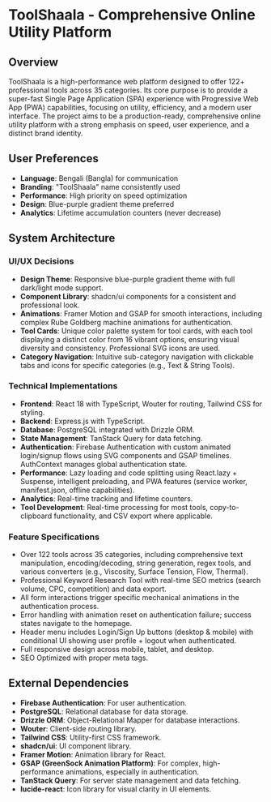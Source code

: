 # ToolShaala - Comprehensive Online Utility Platform

## Overview
ToolShaala is a high-performance web platform designed to offer 122+ professional tools across 35 categories. Its core purpose is to provide a super-fast Single Page Application (SPA) experience with Progressive Web App (PWA) capabilities, focusing on utility, efficiency, and a modern user interface. The project aims to be a production-ready, comprehensive online utility platform with a strong emphasis on speed, user experience, and a distinct brand identity.

## User Preferences
- **Language**: Bengali (Bangla) for communication
- **Branding**: "ToolShaala" name consistently used
- **Performance**: High priority on speed optimization
- **Design**: Blue-purple gradient theme preferred
- **Analytics**: Lifetime accumulation counters (never decrease)

## System Architecture

### UI/UX Decisions
- **Design Theme**: Responsive blue-purple gradient theme with full dark/light mode support.
- **Component Library**: shadcn/ui components for a consistent and professional look.
- **Animations**: Framer Motion and GSAP for smooth interactions, including complex Rube Goldberg machine animations for authentication.
- **Tool Cards**: Unique color palette system for tool cards, with each tool displaying a distinct color from 16 vibrant options, ensuring visual diversity and consistency. Professional SVG icons are used.
- **Category Navigation**: Intuitive sub-category navigation with clickable tabs and icons for specific categories (e.g., Text & String Tools).

### Technical Implementations
- **Frontend**: React 18 with TypeScript, Wouter for routing, Tailwind CSS for styling.
- **Backend**: Express.js with TypeScript.
- **Database**: PostgreSQL integrated with Drizzle ORM.
- **State Management**: TanStack Query for data fetching.
- **Authentication**: Firebase Authentication with custom animated login/signup flows using SVG components and GSAP timelines. AuthContext manages global authentication state.
- **Performance**: Lazy loading and code splitting using React.lazy + Suspense, intelligent preloading, and PWA features (service worker, manifest.json, offline capabilities).
- **Analytics**: Real-time tracking and lifetime counters.
- **Tool Development**: Real-time processing for most tools, copy-to-clipboard functionality, and CSV export where applicable.

### Feature Specifications
- Over 122 tools across 35 categories, including comprehensive text manipulation, encoding/decoding, string generation, regex tools, and various converters (e.g., Viscosity, Surface Tension, Flow, Thermal).
- Professional Keyword Research Tool with real-time SEO metrics (search volume, CPC, competition) and data export.
- All form interactions trigger specific mechanical animations in the authentication process.
- Error handling with animation reset on authentication failure; success states navigate to the homepage.
- Header menu includes Login/Sign Up buttons (desktop & mobile) with conditional UI showing user profile + logout when authenticated.
- Full responsive design across mobile, tablet, and desktop.
- SEO Optimized with proper meta tags.

## External Dependencies
- **Firebase Authentication**: For user authentication.
- **PostgreSQL**: Relational database for data storage.
- **Drizzle ORM**: Object-Relational Mapper for database interactions.
- **Wouter**: Client-side routing library.
- **Tailwind CSS**: Utility-first CSS framework.
- **shadcn/ui**: UI component library.
- **Framer Motion**: Animation library for React.
- **GSAP (GreenSock Animation Platform)**: For complex, high-performance animations, especially in authentication.
- **TanStack Query**: For server state management and data fetching.
- **lucide-react**: Icon library for visual clarity in UI elements.